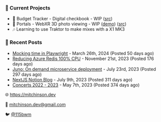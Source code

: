 ### 📌 Current Projects
- 💸 Budget Tracker - Digital checkbook - WIP ([src](https://github.com/bmitchinson/budget-entry))
- 📸 Portals - WebXR 3D photo viewing - WIP ([demo](https://portals.mitchinson.dev/)) ([src](https://github.com/bmitchinson/vr-jpg-viewer-webxr))
- 🎶 Learning to use Traktor to make mixes with a X1 MK3

### 📝 Recent Posts

- [Mocking time in Playwright](https://blog.mitchinson.dev/playwright-mock-time) - March 26th, 2024 (Posted 50 days ago)
- [Reducing Azure Redis 100% CPU](https://blog.mitchinson.dev/redis-cpu) - November 21st, 2023 (Posted 176 days ago)
- [Juno: On demand microservice deployment](https://blog.mitchinson.dev/juno) - July 23rd, 2023 (Posted 297 days ago)
- [NextJS Notion Blog](https://blog.mitchinson.dev/blog-2023) - July 9th, 2023 (Posted 311 days ago)
- [Concerts 2022 - 2023](https://blog.mitchinson.dev/concerts-2023) - May 7th, 2023 (Posted 374 days ago)

🌐 https://mitchinson.dev

💌 mitchinson.dev@gmail.com

🐦 [@115bwm](https://twitter.com/115bwm)